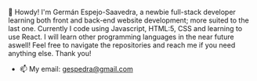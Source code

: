 👋 Howdy! I'm Germán Espejo-Saavedra, a newbie full-stack developer learning both front and back-end website development; more suited to the last one.
Currently I code using Javascript, HTML:5, CSS and learning to use React. I will learn other programming languages in the near future aswell!
Feel free to navigate the repositories and reach me if you need anything else.
Thank you!

- 📫 My email: gespedra@gmail.com

<!---
germanespejo/germanespejo is a ✨ special ✨ repository because its `README.md` (this file) appears on your GitHub profile.
You can click the Preview link to take a look at your changes.
--->
